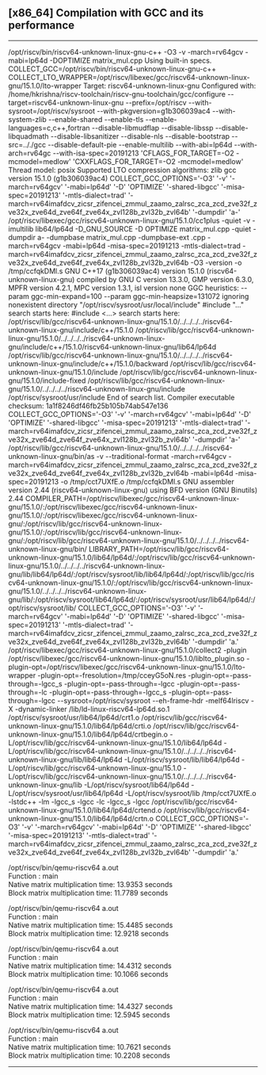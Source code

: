 ## [x86_64] Compilation with GCC and its performance

---

/opt/riscv/bin/riscv64-unknown-linux-gnu-c++ -O3 -v -march=rv64gcv -mabi=lp64d -DOPTIMIZE matrix_mul.cpp
Using built-in specs.
COLLECT_GCC=/opt/riscv/bin/riscv64-unknown-linux-gnu-c++
COLLECT_LTO_WRAPPER=/opt/riscv/libexec/gcc/riscv64-unknown-linux-gnu/15.1.0/lto-wrapper
Target: riscv64-unknown-linux-gnu
Configured with: /home/hkrishna/riscv-toolchain/riscv-gnu-toolchain/gcc/configure --target=riscv64-unknown-linux-gnu --prefix=/opt/riscv --with-sysroot=/opt/riscv/sysroot --with-pkgversion=g1b306039ac4 --with-system-zlib --enable-shared --enable-tls --enable-languages=c,c++,fortran --disable-libmudflap --disable-libssp --disable-libquadmath --disable-libsanitizer --disable-nls --disable-bootstrap --src=.././gcc --disable-default-pie --enable-multilib --with-abi=lp64d --with-arch=rv64gc --with-isa-spec=20191213 'CFLAGS_FOR_TARGET=-O2    -mcmodel=medlow' 'CXXFLAGS_FOR_TARGET=-O2    -mcmodel=medlow'
Thread model: posix
Supported LTO compression algorithms: zlib
gcc version 15.1.0 (g1b306039ac4)
COLLECT_GCC_OPTIONS='-O3' '-v' '-march=rv64gcv' '-mabi=lp64d' '-D' 'OPTIMIZE' '-shared-libgcc' '-misa-spec=20191213' '-mtls-dialect=trad' '-march=rv64imafdcv_zicsr_zifencei_zmmul_zaamo_zalrsc_zca_zcd_zve32f_zve32x_zve64d_zve64f_zve64x_zvl128b_zvl32b_zvl64b' '-dumpdir' 'a-'
 /opt/riscv/libexec/gcc/riscv64-unknown-linux-gnu/15.1.0/cc1plus -quiet -v -imultilib lib64/lp64d -D_GNU_SOURCE -D OPTIMIZE matrix_mul.cpp -quiet -dumpdir a- -dumpbase matrix_mul.cpp -dumpbase-ext .cpp -march=rv64gcv -mabi=lp64d -misa-spec=20191213 -mtls-dialect=trad -march=rv64imafdcv_zicsr_zifencei_zmmul_zaamo_zalrsc_zca_zcd_zve32f_zve32x_zve64d_zve64f_zve64x_zvl128b_zvl32b_zvl64b -O3 -version -o /tmp/ccfqkDMl.s
GNU C++17 (g1b306039ac4) version 15.1.0 (riscv64-unknown-linux-gnu)
        compiled by GNU C version 13.3.0, GMP version 6.3.0, MPFR version 4.2.1, MPC version 1.3.1, isl version none
GGC heuristics: --param ggc-min-expand=100 --param ggc-min-heapsize=131072
ignoring nonexistent directory "/opt/riscv/sysroot/usr/local/include"
#include "..." search starts here:
#include <...> search starts here:
 /opt/riscv/lib/gcc/riscv64-unknown-linux-gnu/15.1.0/../../../../riscv64-unknown-linux-gnu/include/c++/15.1.0
 /opt/riscv/lib/gcc/riscv64-unknown-linux-gnu/15.1.0/../../../../riscv64-unknown-linux-gnu/include/c++/15.1.0/riscv64-unknown-linux-gnu/lib64/lp64d
 /opt/riscv/lib/gcc/riscv64-unknown-linux-gnu/15.1.0/../../../../riscv64-unknown-linux-gnu/include/c++/15.1.0/backward
 /opt/riscv/lib/gcc/riscv64-unknown-linux-gnu/15.1.0/include
 /opt/riscv/lib/gcc/riscv64-unknown-linux-gnu/15.1.0/include-fixed
 /opt/riscv/lib/gcc/riscv64-unknown-linux-gnu/15.1.0/../../../../riscv64-unknown-linux-gnu/include
 /opt/riscv/sysroot/usr/include
End of search list.
Compiler executable checksum: 1a1f8246df46fb25b105b74ab547e136
COLLECT_GCC_OPTIONS='-O3' '-v' '-march=rv64gcv' '-mabi=lp64d' '-D' 'OPTIMIZE' '-shared-libgcc' '-misa-spec=20191213' '-mtls-dialect=trad' '-march=rv64imafdcv_zicsr_zifencei_zmmul_zaamo_zalrsc_zca_zcd_zve32f_zve32x_zve64d_zve64f_zve64x_zvl128b_zvl32b_zvl64b' '-dumpdir' 'a-'
 /opt/riscv/lib/gcc/riscv64-unknown-linux-gnu/15.1.0/../../../../riscv64-unknown-linux-gnu/bin/as -v --traditional-format -march=rv64gcv -march=rv64imafdcv_zicsr_zifencei_zmmul_zaamo_zalrsc_zca_zcd_zve32f_zve32x_zve64d_zve64f_zve64x_zvl128b_zvl32b_zvl64b -mabi=lp64d -misa-spec=20191213 -o /tmp/cct7UXfE.o /tmp/ccfqkDMl.s
GNU assembler version 2.44 (riscv64-unknown-linux-gnu) using BFD version (GNU Binutils) 2.44
COMPILER_PATH=/opt/riscv/libexec/gcc/riscv64-unknown-linux-gnu/15.1.0/:/opt/riscv/libexec/gcc/riscv64-unknown-linux-gnu/15.1.0/:/opt/riscv/libexec/gcc/riscv64-unknown-linux-gnu/:/opt/riscv/lib/gcc/riscv64-unknown-linux-gnu/15.1.0/:/opt/riscv/lib/gcc/riscv64-unknown-linux-gnu/:/opt/riscv/lib/gcc/riscv64-unknown-linux-gnu/15.1.0/../../../../riscv64-unknown-linux-gnu/bin/
LIBRARY_PATH=/opt/riscv/lib/gcc/riscv64-unknown-linux-gnu/15.1.0/lib64/lp64d/:/opt/riscv/lib/gcc/riscv64-unknown-linux-gnu/15.1.0/../../../../riscv64-unknown-linux-gnu/lib/lib64/lp64d/:/opt/riscv/sysroot/lib/lib64/lp64d/:/opt/riscv/lib/gcc/riscv64-unknown-linux-gnu/15.1.0/:/opt/riscv/lib/gcc/riscv64-unknown-linux-gnu/15.1.0/../../../../riscv64-unknown-linux-gnu/lib/:/opt/riscv/sysroot/lib64/lp64d/:/opt/riscv/sysroot/usr/lib64/lp64d/:/opt/riscv/sysroot/lib/
COLLECT_GCC_OPTIONS='-O3' '-v' '-march=rv64gcv' '-mabi=lp64d' '-D' 'OPTIMIZE' '-shared-libgcc' '-misa-spec=20191213' '-mtls-dialect=trad' '-march=rv64imafdcv_zicsr_zifencei_zmmul_zaamo_zalrsc_zca_zcd_zve32f_zve32x_zve64d_zve64f_zve64x_zvl128b_zvl32b_zvl64b' '-dumpdir' 'a.'
 /opt/riscv/libexec/gcc/riscv64-unknown-linux-gnu/15.1.0/collect2 -plugin /opt/riscv/libexec/gcc/riscv64-unknown-linux-gnu/15.1.0/liblto_plugin.so -plugin-opt=/opt/riscv/libexec/gcc/riscv64-unknown-linux-gnu/15.1.0/lto-wrapper -plugin-opt=-fresolution=/tmp/cceyG5oN.res -plugin-opt=-pass-through=-lgcc_s -plugin-opt=-pass-through=-lgcc -plugin-opt=-pass-through=-lc -plugin-opt=-pass-through=-lgcc_s -plugin-opt=-pass-through=-lgcc --sysroot=/opt/riscv/sysroot --eh-frame-hdr -melf64lriscv -X -dynamic-linker /lib/ld-linux-riscv64-lp64d.so.1 /opt/riscv/sysroot/usr/lib64/lp64d/crt1.o /opt/riscv/lib/gcc/riscv64-unknown-linux-gnu/15.1.0/lib64/lp64d/crti.o /opt/riscv/lib/gcc/riscv64-unknown-linux-gnu/15.1.0/lib64/lp64d/crtbegin.o -L/opt/riscv/lib/gcc/riscv64-unknown-linux-gnu/15.1.0/lib64/lp64d -L/opt/riscv/lib/gcc/riscv64-unknown-linux-gnu/15.1.0/../../../../riscv64-unknown-linux-gnu/lib/lib64/lp64d -L/opt/riscv/sysroot/lib/lib64/lp64d -L/opt/riscv/lib/gcc/riscv64-unknown-linux-gnu/15.1.0 -L/opt/riscv/lib/gcc/riscv64-unknown-linux-gnu/15.1.0/../../../../riscv64-unknown-linux-gnu/lib -L/opt/riscv/sysroot/lib64/lp64d -L/opt/riscv/sysroot/usr/lib64/lp64d -L/opt/riscv/sysroot/lib /tmp/cct7UXfE.o -lstdc++ -lm -lgcc_s -lgcc -lc -lgcc_s -lgcc /opt/riscv/lib/gcc/riscv64-unknown-linux-gnu/15.1.0/lib64/lp64d/crtend.o /opt/riscv/lib/gcc/riscv64-unknown-linux-gnu/15.1.0/lib64/lp64d/crtn.o
COLLECT_GCC_OPTIONS='-O3' '-v' '-march=rv64gcv' '-mabi=lp64d' '-D' 'OPTIMIZE' '-shared-libgcc' '-misa-spec=20191213' '-mtls-dialect=trad' '-march=rv64imafdcv_zicsr_zifencei_zmmul_zaamo_zalrsc_zca_zcd_zve32f_zve32x_zve64d_zve64f_zve64x_zvl128b_zvl32b_zvl64b' '-dumpdir' 'a.'

/opt/riscv/bin/qemu-riscv64 a.out  
Function : main  
Native matrix multiplication time: 13.9353 seconds  
Block matrix multiplication time: 11.7789 seconds  

/opt/riscv/bin/qemu-riscv64 a.out  
Function : main  
Native matrix multiplication time: 15.4485 seconds  
Block matrix multiplication time: 12.9218 seconds  

/opt/riscv/bin/qemu-riscv64 a.out  
Function : main  
Native matrix multiplication time: 14.4312 seconds  
Block matrix multiplication time: 10.1066 seconds  

/opt/riscv/bin/qemu-riscv64 a.out  
Function : main  
Native matrix multiplication time: 14.4327 seconds  
Block matrix multiplication time: 12.5945 seconds  

/opt/riscv/bin/qemu-riscv64 a.out  
Function : main  
Native matrix multiplication time: 10.7621 seconds  
Block matrix multiplication time: 10.2208 seconds  

---
